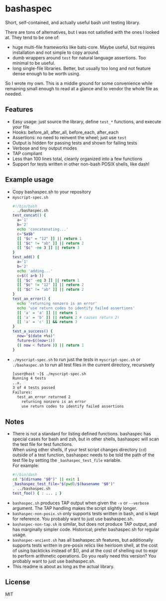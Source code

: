 # bashaspec

Short, self-contained, and actually useful bash unit testing library.

There are tons of alternatives, but I was not satisfied with the ones I looked at. They tend to be one of:
* huge multi-file frameworks like bats-core. Maybe useful, but requires installation and not simple to copy around.
* dumb wrappers around `test` for natural language assertions. Too minimal to be useful.
* long single-file libraries. Better, but usually too long and not feature dense enough to be worth using.

So I wrote my own. This is a middle ground for some convenience while remaining small enough to read at a glance and to vendor the whole file as needed.

## Features

* Easy usage: just source the library, define `test_*` functions, and execute your file
* Hooks: before_all, after_all, before_each, after_each
* Assertions: no need to reinvent the wheel; just use `test`
* Output is hidden for passing tests and shown for failing tests
* Verbose and tiny output modes
* TAP compliant
* Less than 100 lines total, cleanly organized into a few functions
* Support for tests written in other non-bash POSIX shells, like dash!

## Example usage

* Copy bashaspec.sh to your repository
* `myscript-spec.sh`
  ```bash
  #!/bin/bash
  . ./bashaspec.sh
  test_concat() {
    a='1'
    b='2'
    echo 'concatenating...'
    c="$a$b"
    [[ "$c" = "12" ]] || return 1
    [[ "$c" != "ab" ]] || return 2
    [[ "$c" -ne 3 ]] || return 3
  }
  test_add() {
    a='1'
    b='2'
    echo 'adding...'
    c=$(( a+b ))
    [[ "$c" -eq 3 ]] || return 1
    [[ "$c" != "12" ]] || return 2
    [[ "$c" != "ab" ]] || return 2
  }
  test_an_error() {
    echo 'returning nonzero is an error'
    echo 'use return codes to identify failed assertions'
    [[ 'a' = 'a' ]] || return 1
    [[ 'a' = 'b' ]] || return 2 # causes return 2!
    [[ 'a' = 'c' ]] && return 3
  }
  test_a_success() {
    now="$(date +%s)"
    future=$((now+1))
    (( now < future )) || return 1
  }
  ```
* `./myscript-spec.sh` to run just the tests in `myscript-spec.sh` or `./bashaspec.sh` to run all test files in the current directory, recursively
  ```bash
  [user@host ~]$ ./myscript-spec.sh
  Running 4 tests
  ..x.
  3 of 4 tests passed
  Failures:
    test_an_error returned 2
      returning nonzero is an error
      use return codes to identify failed assertions
  ```

## Notes

* There is not a standard for listing defined functions. bashaspec has special cases for bash and zsh, but in other shells, bashaspec will scan the test file for test functions.  
  When using other shells, if your test script changes directory (`cd`) outside of a test function, bashaspec needs to be told the path of the test file by setting the `_bashaspec_test_file` variable.  
  For example:
  ```bash
  #!/bin/dash
  cd "$(dirname "$0")" || exit 1
  _bashaspec_test_file="$(pwd)/$(basename "$0")"
  . ../bashaspec.sh
  test_foo() { : ... ; }
  ```
* `bashaspec.sh` produces TAP output when given the `-v` or `--verbose` argument. The TAP handling makes the script slightly longer.
* `bashaspec-non-posix.sh` only supports tests written in bash, and is kept for reference. You probably want to just use bashaspec.sh.
* `bashaspec-non-tap.sh` is similar, but does not produce TAP output, and has marginally simpler code. Historical; prefer bashaspec.sh for regular usage.
* `bashaspec-ancient.sh` has all bashaspec.sh features, but additionally supports tests written in pre-posix relics like heirloom shell, at the cost of using backticks instead of $(), and at the cost of shelling out to expr to perform arithmetic operations. Do you really need this version? You probably want to just use bashaspec.sh.
* This readme is about as long as the actual library.

## License

MIT
